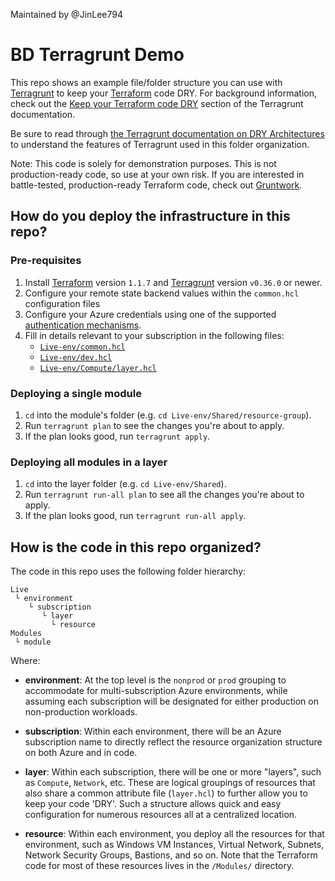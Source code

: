Maintained by @JinLee794

# BD Terragrunt Demo

This repo shows an example file/folder structure
you can use with [Terragrunt](https://github.com/gruntwork-io/terragrunt) to keep your
[Terraform](https://www.terraform.io) code DRY. For background information, check out the [Keep your Terraform code
DRY](https://github.com/gruntwork-io/terragrunt#keep-your-terraform-code-dry) section of the Terragrunt documentation.

Be sure to read through [the Terragrunt documentation on DRY
Architectures](https://terragrunt.gruntwork.io/docs/features/keep-your-terragrunt-architecture-dry/) to understand the
features of Terragrunt used in this folder organization.

Note: This code is solely for demonstration purposes. This is not production-ready code, so use at your own risk. If
you are interested in battle-tested, production-ready Terraform code, check out [Gruntwork](http://www.gruntwork.io/).


## How do you deploy the infrastructure in this repo?


### Pre-requisites

1. Install [Terraform](https://www.terraform.io/) version `1.1.7` and
   [Terragrunt](https://github.com/gruntwork-io/terragrunt) version `v0.36.0` or newer.
1. Configure your remote state backend values within the `common.hcl` configuration files
1. Configure your Azure credentials using one of the supported [authentication
   mechanisms](https://registry.terraform.io/providers/hashicorp/azurerm/latest/docs/guides/service_principal_client_secret).
1. Fill in details relevant to your subscription in the following files:
   - [`Live-env/common.hcl`](./Live-env/common.hcl)
   - [`Live-env/dev.hcl`](./Live-env/dev.hcl)
   - [`Live-env/Compute/layer.hcl`](./Live-env/Shared/layer.hcl)



### Deploying a single module

1. `cd` into the module's folder (e.g. `cd Live-env/Shared/resource-group`).
1. Run `terragrunt plan` to see the changes you're about to apply.
1. If the plan looks good, run `terragrunt apply`.


### Deploying all modules in a layer

1. `cd` into the layer folder (e.g. `cd Live-env/Shared`).
1. Run `terragrunt run-all plan` to see all the changes you're about to apply.
1. If the plan looks good, run `terragrunt run-all apply`.


## How is the code in this repo organized?

The code in this repo uses the following folder hierarchy:

```
Live
 └ environment
    └ subscription
       └ layer
         └ resource
Modules
 └ module
```

Where:

* **environment**: At the top level is the `nonprod` or `prod` grouping to accommodate for multi-subscription Azure environments, while assuming each subscription will be designated for either production on non-production workloads.

* **subscription**: Within each environment, there will be an Azure subscription name to directly reflect the resource organization structure on both Azure and in code.

* **layer**: Within each subscription, there will be one or more "layers", such as `Compute`, `Network`, etc. These are logical groupings of resources that also share a common attribute file (`layer.hcl`) to further allow you to keep your code 'DRY'. Such a structure allows quick and easy configuration for numerous resources all at a centralized location.

* **resource**: Within each environment, you deploy all the resources for that environment, such as Windows VM Instances, Virtual Network, Subnets, Network Security Groups, Bastions, and so on. Note that the Terraform code for most of these
  resources lives in the `/Modules/` directory.
